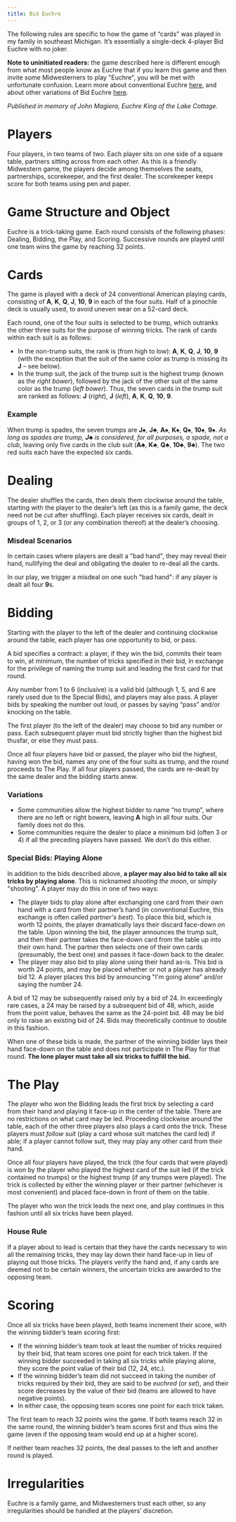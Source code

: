 ```yaml
---
title: Bid Euchre
---
```


The following rules are specific to how the game of “cards" was played in my family in southeast
Michigan. It’s essentially a single-deck 4-player Bid Euchre with no joker.

**Note to uninitiated readers:** the game described here is different enough from what most people
know as Euchre that if you learn this game and then invite some Midwesterners to play "Euchre", you
will be met with unfortunate confusion. Learn more about conventional Euchre
[here](https://www.pagat.com/euchre/euchre.html), and about other variations of Bid Euchre
[here](https://www.pagat.com/euchre/bideuch.html).

_Published in memory of John Magiera, Euchre King of the Lake Cottage._

# Players

Four players, in two teams of two. Each player sits on one side of a square table, partners sitting
across from each other. As this is a friendly Midwestern game, the players decide among themselves
the seats, partnerships, scorekeeper, and the first dealer. The scorekeeper keeps score for both
teams using pen and paper.

# Game Structure and Object

Euchre is a trick-taking game. Each round consists of the following phases: Dealing, Bidding, the
Play, and Scoring. Successive rounds are played until one team wins the game by reaching 32 points.

# Cards

The game is played with a deck of 24 conventional American playing cards, consisting of **A**,
**K**, **Q**, **J**, **10**, **9** in each of the four suits. Half of a pinochle deck is usually
used, to avoid uneven wear on a 52-card deck.

Each round, one of the four suits is selected to be trump, which outranks the other three suits for
the purpose of winning tricks. The rank of cards within each suit is as follows:

- In the non-trump suits, the rank is (from high to low): **A**, **K**, **Q**, **J**, **10**, **9**
  (with the exception that the suit of the same color as trump is missing its **J** – see below).
- In the trump suit, the jack of the trump suit is the highest trump (known as the _right bower_),
  followed by the jack of the other suit of the same color as the trump (_left bower_). Thus, the
  seven cards in the trump suit are ranked as follows: **J** (_right_), **J** (_left_), **A**,
  **K**, **Q**, **10**, **9**.

### Example

When trump is spades, the seven trumps are **J**♠︎, **J**♣︎, **A**♠︎, **K**♠︎, **Q**♠︎, **10**♠︎,
**9**♠︎. _As long as spades are trump, **J**♣︎ is considered, for all purposes, a spade, not a
club_, leaving only five cards in the club suit (**A**♣︎, **K**♣︎, **Q**♣︎, **10**♣︎, **9**♣︎). The
two red suits each have the expected six cards.

# Dealing

The dealer shuffles the cards, then deals them clockwise around the table, starting with the player
to the dealer’s left (as this is a family game, the deck need not be cut after shuffling). Each
player receives six cards, dealt in groups of 1, 2, or 3 (or any combination thereof) at the
dealer’s choosing.

### Misdeal Scenarios

In certain cases where players are dealt a "bad hand", they may reveal their hand, nullifying the
deal and obligating the dealer to re-deal all the cards.

In our play, we trigger a misdeal on one such "bad hand": if any player is dealt all four **9**s.

# Bidding

Starting with the player to the left of the dealer and continuing clockwise around the table, each
player has one opportunity to bid, or pass.

A bid specifies a contract: a player, if they win the bid, commits their team to win, at minimum,
the number of tricks specified in their bid, in exchange for the privilege of naming the trump suit
and leading the first card for that round.

Any number from 1 to 6 (inclusive) is a valid bid (although 1, 5, and 6 are rarely used due to the
Special Bids), and players may also pass. A player bids by speaking the number out loud, or passes
by saying “pass” and/or knocking on the table.

The first player (to the left of the dealer) may choose to bid any number or pass. Each subsequent
player must bid strictly higher than the highest bid thusfar, or else they must pass.

Once all four players have bid or passed, the player who bid the highest, having won the bid, names
any one of the four suits as trump, and the round proceeds to The Play. If all four players passed,
the cards are re-dealt by the same dealer and the bidding starts anew.

### Variations

- Some communities allow the highest bidder to name “no trump”, where there are no left or right
  bowers, leaving **A** high in all four suits. Our family does not do this.
- Some communities require the dealer to place a minimum bid (often 3 or 4) if all the preceding
  players have passed. We don’t do this either.

### Special Bids: Playing Alone

In addition to the bids described above, **a player may also bid to take all six tricks by playing
alone**. This is nicknamed _shooting the moon_, or simply "shooting". A player may do this in one of
two ways:

- The player bids to play alone after exchanging one card from their own hand with a card from their
  partner’s hand (in conventional Euchre, this exchange is often called _partner's best_). To place
  this bid, which is worth 12 points, the player dramatically lays their discard face-down on the
  table. Upon winning the bid, the player announces the trump suit, and then their partner takes the
  face-down card from the table up into their own hand. The partner then selects one of their own
  cards (presumably, the best one) and passes it face-down back to the dealer.
- The player may also bid to play alone using their hand as-is. This bid is worth 24 points, and may
  be placed whether or not a player has already bid 12. A player places this bid by announcing "I'm
  going alone" and/or saying the number 24.

A bid of 12 may be subsequently raised only by a bid of 24. In exceedingly rare cases, a 24 may be
raised by a subsequent bid of 48, which, aside from the point value, behaves the same as the
24-point bid. 48 may be bid only to raise an existing bid of 24. Bids may theoretically continue to
double in this fashion.

When one of these bids is made, the partner of the winning bidder lays their hand face-down on the
table and does not participate in The Play for that round. **The lone player must take all six
tricks to fulfill the bid.**

# The Play

The player who won the Bidding leads the first trick by selecting a card from their hand and playing
it face-up in the center of the table. There are no restrictions on what card may be led. Proceeding
clockwise around the table, each of the other three players also plays a card onto the trick. These
players must _follow suit_ (play a card whose suit matches the card led) if able; if a player cannot
follow suit, they may play any other card from their hand.

Once all four players have played, the trick (the four cards that were played) is won by the player
who played the highest card of the suit led (if the trick contained no trumps) or the highest trump
(if any trumps were played). The trick is collected by either the winning player or their partner
(whichever is most convenient) and placed face-down in front of them on the table.

The player who won the trick leads the next one, and play continues in this fashion until all six
tricks have been played.

### House Rule

If a player about to lead is certain that they have the cards necessary to win all the remaining
tricks, they may lay down their hand face-up in lieu of playing out those tricks. The players verify
the hand and, if any cards are deemed not to be certain winners, the uncertain tricks are awarded to
the opposing team.

# Scoring

Once all six tricks have been played, both teams increment their score, with the winning bidder’s
team scoring first:

- If the winning bidder’s team took at least the number of tricks required by their bid, that team
  scores one point for each trick taken. If the winning bidder succeeded in taking all six tricks
  while playing alone, they score the point value of their bid (12, 24, etc.).
- If the winning bidder’s team did not succeed in taking the number of tricks required by their bid,
  they are said to be _euchred_ (or _set_), and their score decreases by the value of their bid
  (teams are allowed to have negative points).
- In either case, the opposing team scores one point for each trick taken.

The first team to reach 32 points wins the game. If both teams reach 32 in the same round, the
winning bidder’s team scores first and thus wins the game (even if the opposing team would end up at
a higher score).

If neither team reaches 32 points, the deal passes to the left and another round is played.

# Irregularities

Euchre is a family game, and Midwesterners trust each other, so any irregularities should be handled
at the players’ discretion.
